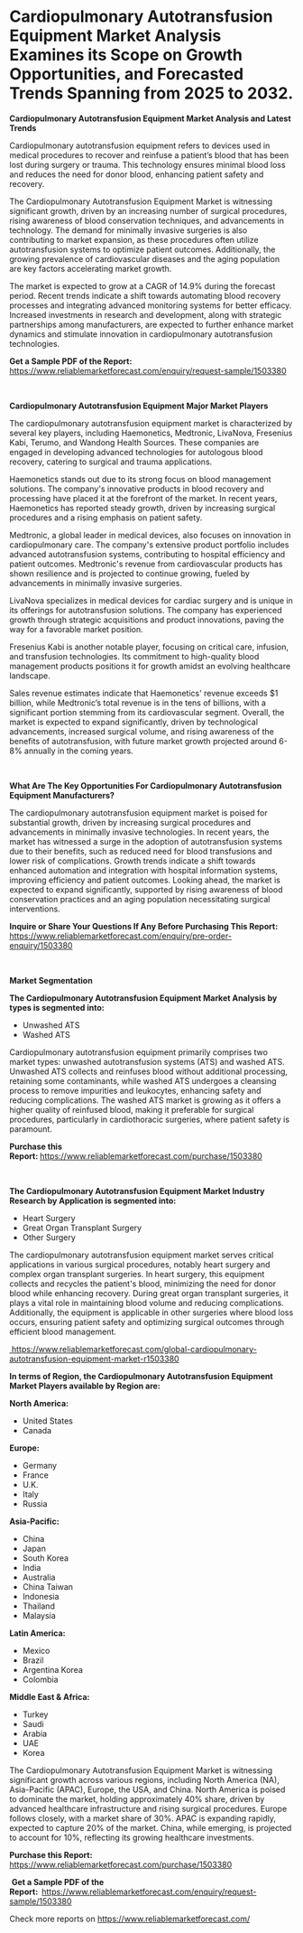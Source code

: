 <p><h1>Cardiopulmonary Autotransfusion Equipment Market Analysis Examines its Scope on Growth Opportunities, and Forecasted Trends Spanning from 2025 to 2032.</h1></p><p><strong>Cardiopulmonary Autotransfusion Equipment Market Analysis and Latest Trends</strong></p>
<p><p>Cardiopulmonary autotransfusion equipment refers to devices used in medical procedures to recover and reinfuse a patient’s blood that has been lost during surgery or trauma. This technology ensures minimal blood loss and reduces the need for donor blood, enhancing patient safety and recovery.</p><p>The Cardiopulmonary Autotransfusion Equipment Market is witnessing significant growth, driven by an increasing number of surgical procedures, rising awareness of blood conservation techniques, and advancements in technology. The demand for minimally invasive surgeries is also contributing to market expansion, as these procedures often utilize autotransfusion systems to optimize patient outcomes. Additionally, the growing prevalence of cardiovascular diseases and the aging population are key factors accelerating market growth.</p><p>The market is expected to grow at a CAGR of 14.9% during the forecast period. Recent trends indicate a shift towards automating blood recovery processes and integrating advanced monitoring systems for better efficacy. Increased investments in research and development, along with strategic partnerships among manufacturers, are expected to further enhance market dynamics and stimulate innovation in cardiopulmonary autotransfusion technologies.</p></p>
<p><strong>Get a Sample PDF of the Report:&nbsp;</strong> <a href="https://www.reliablemarketforecast.com/enquiry/request-sample/1503380?utm_campaign=2288&utm_medium=2&utm_source=Github&utm_content=ia&utm_term=23032025&utm_id=cardiopulmonary-autotransfusion-equipment">https://www.reliablemarketforecast.com/enquiry/request-sample/1503380</a></p>
<p>&nbsp;</p>
<p><strong>Cardiopulmonary Autotransfusion Equipment Major Market Players</strong></p>
<p><p>The cardiopulmonary autotransfusion equipment market is characterized by several key players, including Haemonetics, Medtronic, LivaNova, Fresenius Kabi, Terumo, and Wandong Health Sources. These companies are engaged in developing advanced technologies for autologous blood recovery, catering to surgical and trauma applications.</p><p>Haemonetics stands out due to its strong focus on blood management solutions. The company's innovative products in blood recovery and processing have placed it at the forefront of the market. In recent years, Haemonetics has reported steady growth, driven by increasing surgical procedures and a rising emphasis on patient safety.</p><p>Medtronic, a global leader in medical devices, also focuses on innovation in cardiopulmonary care. The company's extensive product portfolio includes advanced autotransfusion systems, contributing to hospital efficiency and patient outcomes. Medtronic's revenue from cardiovascular products has shown resilience and is projected to continue growing, fueled by advancements in minimally invasive surgeries.</p><p>LivaNova specializes in medical devices for cardiac surgery and is unique in its offerings for autotransfusion solutions. The company has experienced growth through strategic acquisitions and product innovations, paving the way for a favorable market position.</p><p>Fresenius Kabi is another notable player, focusing on critical care, infusion, and transfusion technologies. Its commitment to high-quality blood management products positions it for growth amidst an evolving healthcare landscape.</p><p>Sales revenue estimates indicate that Haemonetics' revenue exceeds $1 billion, while Medtronic’s total revenue is in the tens of billions, with a significant portion stemming from its cardiovascular segment. Overall, the market is expected to expand significantly, driven by technological advancements, increased surgical volume, and rising awareness of the benefits of autotransfusion, with future market growth projected around 6-8% annually in the coming years.</p></p>
<p>&nbsp;</p>
<p><strong>What Are The Key Opportunities For Cardiopulmonary Autotransfusion Equipment Manufacturers?</strong></p>
<p><p>The cardiopulmonary autotransfusion equipment market is poised for substantial growth, driven by increasing surgical procedures and advancements in minimally invasive technologies. In recent years, the market has witnessed a surge in the adoption of autotransfusion systems due to their benefits, such as reduced need for blood transfusions and lower risk of complications. Growth trends indicate a shift towards enhanced automation and integration with hospital information systems, improving efficiency and patient outcomes. Looking ahead, the market is expected to expand significantly, supported by rising awareness of blood conservation practices and an aging population necessitating surgical interventions.</p></p>
<p><strong>Inquire or Share Your Questions If Any Before Purchasing This Report:</strong> <a href="https://www.reliablemarketforecast.com/enquiry/pre-order-enquiry/1503380?utm_campaign=2288&utm_medium=2&utm_source=Github&utm_content=ia&utm_term=23032025&utm_id=cardiopulmonary-autotransfusion-equipment">https://www.reliablemarketforecast.com/enquiry/pre-order-enquiry/1503380</a></p>
<p>&nbsp;</p>
<p><strong>Market Segmentation</strong></p>
<p><strong>The Cardiopulmonary Autotransfusion Equipment Market Analysis by types is segmented into:</strong></p>
<p><ul><li>Unwashed ATS</li><li>Washed ATS</li></ul></p>
<p><p>Cardiopulmonary autotransfusion equipment primarily comprises two market types: unwashed autotransfusion systems (ATS) and washed ATS. Unwashed ATS collects and reinfuses blood without additional processing, retaining some contaminants, while washed ATS undergoes a cleansing process to remove impurities and leukocytes, enhancing safety and reducing complications. The washed ATS market is growing as it offers a higher quality of reinfused blood, making it preferable for surgical procedures, particularly in cardiothoracic surgeries, where patient safety is paramount.</p></p>
<p><strong>Purchase this Report:&nbsp;</strong><a href="https://www.reliablemarketforecast.com/purchase/1503380?utm_campaign=2288&utm_medium=2&utm_source=Github&utm_content=ia&utm_term=23032025&utm_id=cardiopulmonary-autotransfusion-equipment">https://www.reliablemarketforecast.com/purchase/1503380</a></p>
<p>&nbsp;</p>
<p><strong>The Cardiopulmonary Autotransfusion Equipment Market Industry Research by Application is segmented into:</strong></p>
<p><ul><li>Heart Surgery</li><li>Great Organ Transplant Surgery</li><li>Other Surgery</li></ul></p>
<p><p>The cardiopulmonary autotransfusion equipment market serves critical applications in various surgical procedures, notably heart surgery and complex organ transplant surgeries. In heart surgery, this equipment collects and recycles the patient's blood, minimizing the need for donor blood while enhancing recovery. During great organ transplant surgeries, it plays a vital role in maintaining blood volume and reducing complications. Additionally, the equipment is applicable in other surgeries where blood loss occurs, ensuring patient safety and optimizing surgical outcomes through efficient blood management.</p></p>
<p><a href="https://www.reliablemarketforecast.com/global-cardiopulmonary-autotransfusion-equipment-market-r1503380?utm_campaign=2288&utm_medium=2&utm_source=Github&utm_content=ia&utm_term=23032025&utm_id=cardiopulmonary-autotransfusion-equipment">&nbsp;https://www.reliablemarketforecast.com/global-cardiopulmonary-autotransfusion-equipment-market-r1503380</a></p>
<p><strong>In terms of Region, the Cardiopulmonary Autotransfusion Equipment Market Players available by Region are:</strong></p>
<p>
    <p> <strong> North America: </strong>
        <ul>
            <li>United States</li>
            <li>Canada</li>
        </ul>
        </p> 
    <p> <strong> Europe: </strong>
        <ul>
            <li>Germany</li>
            <li>France</li>
            <li>U.K.</li>
            <li>Italy</li>
            <li>Russia</li>
        </ul>
        </p> 
    <p> <strong> Asia-Pacific: </strong>
        <ul>
            <li>China</li>
            <li>Japan</li>
            <li>South Korea</li>
            <li>India</li>
            <li>Australia</li>
            <li>China Taiwan</li>
            <li>Indonesia</li>
            <li>Thailand</li>
            <li>Malaysia</li>
        </ul>
        </p> 
    <p> <strong> Latin America: </strong>
        <ul>
            <li>Mexico</li>
            <li>Brazil</li>
            <li>Argentina Korea</li>
            <li>Colombia</li>
        </ul>
        </p> 
    <p> <strong> Middle East & Africa: </strong>
        <ul>
            <li>Turkey</li>
            <li>Saudi</li>
            <li>Arabia</li>
            <li>UAE</li>
            <li>Korea</li>
        </ul>
    </p>
    </p>
<p><p>The Cardiopulmonary Autotransfusion Equipment Market is witnessing significant growth across various regions, including North America (NA), Asia-Pacific (APAC), Europe, the USA, and China. North America is poised to dominate the market, holding approximately 40% share, driven by advanced healthcare infrastructure and rising surgical procedures. Europe follows closely, with a market share of 30%. APAC is expanding rapidly, expected to capture 20% of the market. China, while emerging, is projected to account for 10%, reflecting its growing healthcare investments.</p></p>
<p><strong>Purchase this Report: </strong><a href="https://www.reliablemarketforecast.com/purchase/1503380?utm_campaign=2288&utm_medium=2&utm_source=Github&utm_content=ia&utm_term=23032025&utm_id=cardiopulmonary-autotransfusion-equipment">https://www.reliablemarketforecast.com/purchase/1503380</a></p>
<p>&nbsp;<strong>Get a Sample PDF of the Report:&nbsp;&nbsp;</strong><a href="https://www.reliablemarketforecast.com/enquiry/request-sample/1503380?utm_campaign=2288&utm_medium=2&utm_source=Github&utm_content=ia&utm_term=23032025&utm_id=cardiopulmonary-autotransfusion-equipment">https://www.reliablemarketforecast.com/enquiry/request-sample/1503380</a></p>
<p><strong></strong></p>
<p>Check more reports on <a href="https://www.reliablemarketforecast.com/?utm_campaign=2288&utm_medium=2&utm_source=Github&utm_content=ia&utm_term=23032025&utm_id=cardiopulmonary-autotransfusion-equipment">https://www.reliablemarketforecast.com/</a></p>